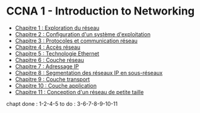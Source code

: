 # CCNA 1 - Introduction to Networking

* [Chapitre 1 : Exploration du réseau](./1.Exploration-du-réseau.md)
* [Chapitre 2 : Configuration d'un système d'exploitation](./2.Configuration-d'un-système-d'exploitation-réseau.md)
* [Chapitre 3 : Protocoles et communication réseau](./3.protocoles-et-communication-réseau.md)
* [Chapitre 4 : Accès réseau](./4.Acces-reseau.md)
* [Chapitre 5 : Technologie Ethernet](./5.Technologie-Ethernet.md)
* [Chapitre 6 : Couche réseau](./6.Couche-reseau.md)
* [Chapitre 7 : Adressage IP](./7.Adressage-ip.md)
* [Chapitre 8 : Segmentation des réseaux IP en sous-réseaux](./8.Segmentation-des-reseaux-en-sous-reseaux.md)
* [Chapitre 9 : Couche transport](./9.Couche-transport.md)
* [Chapitre 10 : Couche application](./10.Couche-application.md)
* [Chapitre 11 : Conception d'un réseau de petite taille](./11.Conception-d-un-reseau-de-petite-taille.md)


chapt done : 1-2-4-5
to do : 3-6-7-8-9-10-11